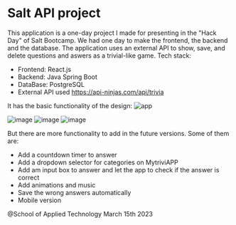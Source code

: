 # Salt API project
This application is a one-day project I made for presenting in the "Hack Day" of Salt Bootcamp.
We had one day to make the frontend, the backend and the database. The application uses an external API to
show, save, and delete questions and aswers as a trivial-like game.
Tech stack:
   - Frontend: React.js
   - Backend: Java Spring Boot
   - DataBase: PostgreSQL
   - External API used https://api-ninjas.com/api/trivia
   
It has the basic functionality of the design:
![app](https://user-images.githubusercontent.com/118907308/225281947-b3d32a6e-9303-4f74-8ac8-aa6bcd982463.png)

  ![image](https://github.com/user-attachments/assets/1d863d8e-1e32-488e-850f-d03765ea6688)
  ![image](https://github.com/user-attachments/assets/87fa619f-8b3e-4c39-9a20-6b8b589110c4)
  ![image](https://github.com/user-attachments/assets/46d39a9f-e6ee-4d1e-b416-ac21d8c8b6fa)

But there are more functionality to add in the future versions. Some of them are:
  - Add a countdown timer to answer
  - Add a dropdown selector for categories on MytriviAPP
  - Add am input box to answer and let the app to check if the answer is correct
  - Add animations and music
  - Save the wrong answers automatically
  - Mobile version
  
  @School of Applied Technology March 15th 2023





